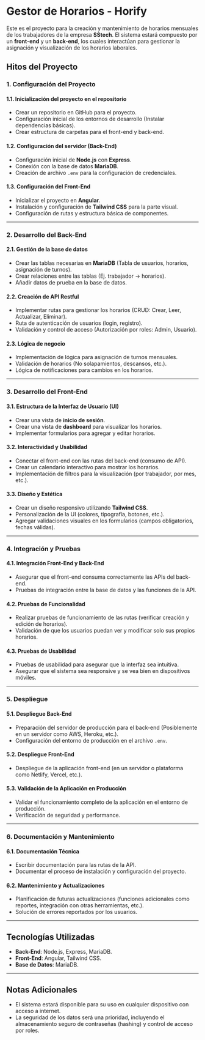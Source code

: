 # Gestor de Horarios - Horify

Este es el proyecto para la creación y mantenimiento de horarios mensuales de los trabajadores de la empresa **SStech**. El sistema estará compuesto por un **front-end** y un **back-end**, los cuales interactúan para gestionar la asignación y visualización de los horarios laborales.

## Hitos del Proyecto

### 1. Configuración del Proyecto
#### 1.1. Inicialización del proyecto en el repositorio
- Crear un repositorio en GitHub para el proyecto.
- Configuración inicial de los entornos de desarrollo (Instalar dependencias básicas).
- Crear estructura de carpetas para el front-end y back-end.

#### 1.2. Configuración del servidor (Back-End)
- Configuración inicial de **Node.js** con **Express**.
- Conexión con la base de datos **MariaDB**.
- Creación de archivo `.env` para la configuración de credenciales.

#### 1.3. Configuración del Front-End
- Inicializar el proyecto en **Angular**.
- Instalación y configuración de **Tailwind CSS** para la parte visual.
- Configuración de rutas y estructura básica de componentes.

---

### 2. Desarrollo del Back-End
#### 2.1. Gestión de la base de datos
- Crear las tablas necesarias en **MariaDB** (Tabla de usuarios, horarios, asignación de turnos).
- Crear relaciones entre las tablas (Ej. trabajador → horarios).
- Añadir datos de prueba en la base de datos.

#### 2.2. Creación de API Restful
- Implementar rutas para gestionar los horarios (CRUD: Crear, Leer, Actualizar, Eliminar).
- Ruta de autenticación de usuarios (login, registro).
- Validación y control de acceso (Autorización por roles: Admin, Usuario).

#### 2.3. Lógica de negocio
- Implementación de lógica para asignación de turnos mensuales.
- Validación de horarios (No solapamientos, descansos, etc.).
- Lógica de notificaciones para cambios en los horarios.

---

### 3. Desarrollo del Front-End
#### 3.1. Estructura de la Interfaz de Usuario (UI)
- Crear una vista de **inicio de sesión**.
- Crear una vista de **dashboard** para visualizar los horarios.
- Implementar formularios para agregar y editar horarios.
  
#### 3.2. Interactividad y Usabilidad
- Conectar el front-end con las rutas del back-end (consumo de API).
- Crear un calendario interactivo para mostrar los horarios.
- Implementación de filtros para la visualización (por trabajador, por mes, etc.).

#### 3.3. Diseño y Estética
- Crear un diseño responsivo utilizando **Tailwind CSS**.
- Personalización de la UI (colores, tipografía, botones, etc.).
- Agregar validaciones visuales en los formularios (campos obligatorios, fechas válidas).

---

### 4. Integración y Pruebas
#### 4.1. Integración Front-End y Back-End
- Asegurar que el front-end consuma correctamente las APIs del back-end.
- Pruebas de integración entre la base de datos y las funciones de la API.

#### 4.2. Pruebas de Funcionalidad
- Realizar pruebas de funcionamiento de las rutas (verificar creación y edición de horarios).
- Validación de que los usuarios puedan ver y modificar solo sus propios horarios.
  
#### 4.3. Pruebas de Usabilidad
- Pruebas de usabilidad para asegurar que la interfaz sea intuitiva.
- Asegurar que el sistema sea responsive y se vea bien en dispositivos móviles.

---

### 5. Despliegue
#### 5.1. Despliegue Back-End
- Preparación del servidor de producción para el back-end (Posiblemente en un servidor como AWS, Heroku, etc.).
- Configuración del entorno de producción en el archivo `.env`.

#### 5.2. Despliegue Front-End
- Despliegue de la aplicación front-end (en un servidor o plataforma como Netlify, Vercel, etc.).

#### 5.3. Validación de la Aplicación en Producción
- Validar el funcionamiento completo de la aplicación en el entorno de producción.
- Verificación de seguridad y performance.

---

### 6. Documentación y Mantenimiento
#### 6.1. Documentación Técnica
- Escribir documentación para las rutas de la API.
- Documentar el proceso de instalación y configuración del proyecto.

#### 6.2. Mantenimiento y Actualizaciones
- Planificación de futuras actualizaciones (funciones adicionales como reportes, integración con otras herramientas, etc.).
- Solución de errores reportados por los usuarios.

---

## Tecnologías Utilizadas
- **Back-End**: Node.js, Express, MariaDB.
- **Front-End**: Angular, Tailwind CSS.
- **Base de Datos**: MariaDB.

---

## Notas Adicionales
- El sistema estará disponible para su uso en cualquier dispositivo con acceso a internet.
- La seguridad de los datos será una prioridad, incluyendo el almacenamiento seguro de contraseñas (hashing) y control de acceso por roles.

